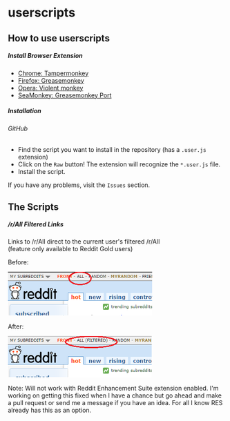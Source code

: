 # userscripts

## How to use userscripts

##### Install Browser Extension
- [Chrome: Tampermonkey](https://tampermonkey.net)
- [Firefox: Greasemonkey](http://www.greasespot.net)
- [Opera: Violent monkey](https://addons.opera.com/sk/extensions/details/violent-monkey/)
- [SeaMonkey: Greasemonkey Port](https://sourceforge.net/projects/gmport/)

##### Installation
###### GitHub
- Find the script you want to install in the repository (has a <code>.user.js</code> extension)
- Click on the <code>Raw</code> button! The extension will recognize the <code>*.user.js</code> file.
- Install the script.

If you have any problems, visit the <code>Issues</code> section.
## The Scripts
##### /r/All Filtered Links
Links to /r/All direct to the current user's filtered /r/All  
(feature only available to Reddit Gold users)

Before:

<img src="https://raw.githubusercontent.com/NikolasSS/userscripts/master/r-all-links-filtered/linkchange-before.png"></img>

After:

<img src="https://raw.githubusercontent.com/NikolasSS/userscripts/master/r-all-links-filtered/linkchange-after.png"></img>

Note: Will not work with Reddit Enhancement Suite extension enabled. I'm working on getting this fixed when I have a chance but go ahead and make a pull request or send me a message if you have an idea.
For all I know RES already has this as an option.
